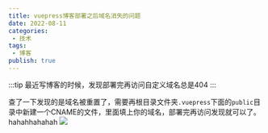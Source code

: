 ```yaml
---
title: vuepress博客部署之后域名消失的问题
date: 2022-08-11
categories:
 - 技术
tags:
 - 博客
publish: true
---
```

:::tip
最近写博客的时候，发现部署完再访问自定义域名总是404
:::
<!-- more -->

查了一下发现的是域名被重置了，需要再根目录文件夹`.vuepress`下面的`public`目录中新建一个CNAME的文件，里面填上你的域名，部署完再访问发现就可以了。
hahahhahahah
![](https://blog.jdqiong.cn/202208111828744.png)